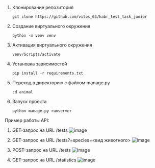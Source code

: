 1. Клонирование репозитория

   ```git clone https://github.com/vitos_63/habr_test_task_junior```

2. Создание виртуального окружения

   ```python -m venv venv```

3. Активация виртуального окружения

   ```venv/Scripts/activate```

4. Установка зависимостей

   ```pip install -r requirements.txt```

5. Переход в директорию с файлом manage.py

   ```cd animal```
   
6. Запуск проекта

   ```python manage.py runserver```

Пример работы API:
1. GET-запрос на URL /tests
![image](https://github.com/user-attachments/assets/bcef554f-9017-447b-bdc6-261c3fbd7e0c)

2. GET-запрос на URL /tests?=species=<вид животного>
![image](https://github.com/user-attachments/assets/8b6e9743-7a58-46bc-ac69-6fc2908370e8)

3. POST-запрос на URL /tests
![image](https://github.com/user-attachments/assets/5d491519-9fef-431a-8829-3f8e28605278)

4. GET-запрос на URL /statistics
![image](https://github.com/user-attachments/assets/93f0c827-c04c-42c5-9a78-f173ae90e7cf)

